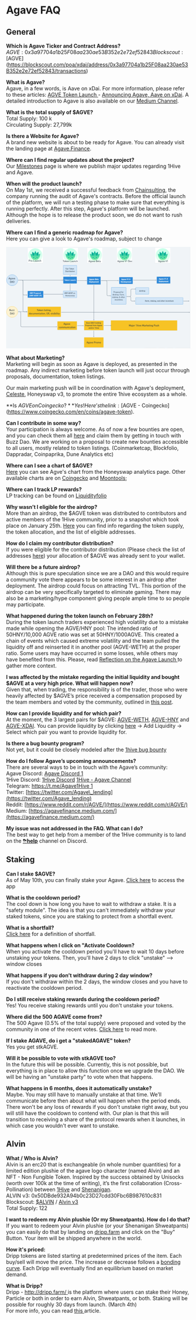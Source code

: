 # Agave FAQ

## General

**Which is Agave Ticker and Contract Address?**  
$AGVE: 0x3a97704a1b25F08aa230ae53B352e2e72ef52843  
Blockscout: [$AGVE](https://blockscout.com/poa/xdai/address/0x3a97704a1b25F08aa230ae53B352e2e72ef52843/transactions)

**What is Agave?**  
Agave, in a few words, is Aave on xDai. For more information, please refer to these articles: [AGVE Token Launch ](https://forum.1hive.org/t/ag-token-launch/2108)- [Announcing Agave, Aave on xDai](https://forum.1hive.org/t/announcing-agaave-aave-on-xdai/1792). A detailed introduction to Agave is also available on our [Medium Channel](https://agavefinance.medium.com/introduction-to-agave-7ea3d9b54f84).

**What is the total supply of $AGVE?**  
Total Supply: 100 k  
Circulating Supply: 27,799k

**Is there a Website for Agave?**  
A brand new website is about to be ready for Agave. You can already visit the landing page at [Agave.Finance](https://agave.finance/).

**Where can I find regular updates about the project?**  
Our [Milestones](https://wiki.1hive.org/projects/milestones) page is where we publish major updates regarding 1Hive and Agave. 

**When will the product launch?**  
On May 1st, we received a successful feedback from [Chainsulting](https://chainsulting.de/), the company running the audit of Agave's contracts. Before the official launch of the platform, we will run a testing phase to make sure that everything is running perfectly. After this step, Agave's platform will be launched. Although the hope is to release the product soon, we do not want to rush deliveries.

**Where can I find a generic roadmap for Agave?**  
Here you can give a look to Agave's roadmap, subject to change

![Agave Roadmap](../.gitbook/assets/image0.png)

**What about Marketing?**  
Marketing will begin as soon as Agave is deployed, as presented in the roadmap. Any indirect marketing before token launch will just occur through proposals, documentation, token listings. 

Our main marketing push will be in coordination with Agave's deployment, [Celeste](https://1hive.gitbook.io/celeste/), Honeyswap v3, to promote the entire 1hive ecosystem as a whole.

**Is $AGVE on Coingecko?**  
Yes! Here’s the link: [$AGVE - Coingecko](https://www.coingecko.com/en/coins/agave-token).

**Can I contribute in some way?**  
Your participation is always welcome. As of now a few bounties are open, and you can check them all [here](https://www.notion.so/3e13ef2a5d614a828b684640af2212b4?v=20b21ead637341faa87416b85202b584) and claim them by getting in touch with Buzz Dao. We are working on a proposal to create new bounties accessible to all users, mostly related to token listings. \(Coinmarketcap, Blockfolio, Dappradar, Coinpaprika, Dune Analytics etc\) 

**Where can I see a chart of $AGVE?**  
[Here](https://info.honeyswap.org/token/0x3a97704a1b25f08aa230ae53b352e2e72ef52843) you can see Agve's chart from the Honeyswap analytics page. Other available charts are on [Coingecko](https://www.coingecko.com/en/coins/agave-token) and [Moontools](https://app.moontools.io/pairs/honeyswap/0x0e3e9cceb13c9f8c6faf7a0f00f872d6291630de); 

**Where can I track LP rewards?**  
LP tracking can be found on [Liquidityfolio ](https://www.liquidityfolio.com/)

**Why wasn’t I eligible for the airdrop?**  
More than an airdrop, the $AGVE token was distributed to contributors and active members of the 1Hive community, prior to a snapshot which took place on January 25th. [Here](https://forum.1hive.org/t/agave-contributor-distribution-announcement/2373) you can find info regarding the token supply, the token allocation, and the list of eligible addresses.

**How do I claim my contributor distribution?**  
If you were eligible for the contributor distribution \(Please check the list of addresses [here](https://pastebin.com/hjYcbK1k)\) your allocation of $AGVE was already sent to your wallet.

**Will there be a future airdrop?**  
Although this is pure speculation since we are a DAO and this would require a community vote there appears to be some interest in an airdrop after deployment. The airdrop could focus on attracting TVL. This portion of the airdrop can be very specifically targeted to eliminate gaming. There may also be a marketing/hype component giving people ample time to so people may participate.

**What happened during the token launch on February 28th?**  
During the token launch traders experienced high volatility due to a mistake made while opening the AGVE/HNY pool: The intended ratio of 50HNY/10,000 AGVE ratio was set at 50HNY/1000AGVE. This created a chain of events which caused extreme volatility and the team pulled the liquidity off and reinserted it in another pool \(AGVE-WETH\) at the proper ratio. Some users may have occurred in some losses, while others may have benefited from this. Please, read [Reflection on the Agave Launch ](https://forum.1hive.org/t/reflection-on-the-agave-launch/2517)to gather more context.

**I was affected by the mistake regarding the initial liquidity and bought $AGVE at a very high price. What will happen now?**  
Given that, when trading, the responsibility is of the trader, those who were heavily affected by $AGVE’s price received a compensation proposed by the team members and voted by the community, outlined in [this post](https://forum.1hive.org/t/agave-reparations-proposal/2822). 

**How can I provide liquidity and for which pair?**  
At the moment, the 3 largest pairs for $AGVE: [AGVE-WETH](https://info.honeyswap.org/pair/0xeba7cc57e6f745b8d5cab829e07346c65393d78e), [AGVE-HNY](https://info.honeyswap.org/pair/0x50a4867aee9cafd6ddc84de3ce59df027cb29084) and [AGVE-XDAI](https://info.honeyswap.org/pair/0x0e3e9cceb13c9f8c6faf7a0f00f872d6291630de). You can provide liquidity by clicking [here](https://app.honeyswap.org/#/pool) → Add Liquidity → Select which pair you want to provide liquidity for.

**Is there a bug bounty program?**  
Not yet, but it could be closely modeled after the [1hive bug bounty](../developers/security/#bug-bounty)

**How do I follow Agave’s upcoming announcements?**  
There are several ways to be in touch with the Agave’s community:  
Agave Discord: [Agave Discord 1](https://discord.com/channels/816889381737725963/816889382850134027)  
1Hive Discord: [1Hive Discord](https://discord.com/invite/xTZjbRjc8t) [1Hive - Agave Channel](https://discord.com/channels/698287700834517064/813823983120023583)  
Telegram: [https://t.me/Agave1Hive 1](https://t.me/Agave1Hive)  
Twitter: [https://twitter.com/Agave\_lending](https://twitter.com/Agave_lending)  
Reddit: [https://www.reddit.com/r/AGVE/](https://www.reddit.com/r/AGVE/)  
Medium: [https://agavefinance.medium.com/](https://agavefinance.medium.com/)

**My issue was not addressed in the FAQ. What can I do?**  
The best way to get help from a member of the 1Hive community is to land on the [⛈**help**](https://discord.gg/3AjG7XvRJZ) channel on Discord.

## Staking

**Can I stake $AGVE?**  
As of May 10th, you can finally stake your Agave. [Click here](https://app.agave.finance/#/stake) to access the app

**What is the cooldown period?**  
The cool down is how long you have to wait to withdraw a stake. It is a "safety module". The idea is that you can't immediately withdraw your staked tokens, since you are staking to protect from a shortfall event.

**What is a shortfall?**  
[Click here](https://www.investopedia.com/terms/s/shortfall.asp) for a definition of shortfall.

**What happens when I click on "Activate Cooldown?**  
When you activate the cooldown period you'll have to wait 10 days before unstaking your tokens. Then, you'll have 2 days to click "unstake" --&gt; window closes

**What happens if you don’t withdraw during 2 day window?**  
If you don't withdraw within the 2 days, the window closes and you have to reactivate the cooldown period.

**Do I still receive staking rewards during the cooldown period?**  
Yes! You receive staking rewards until you don't unstake your tokens.

**Where did the 500 AGAVE come from?**  
The 500 Agave \(0.5% of the total supply\) were proposed and voted by the community in one of the recent votes. [Click here](https://forum.1hive.org/t/agave-votes-apr-22/3489) to read more.

**If I stake AGAVE, do i get a "stakedAGAVE" token?**  
Yes you get stkAGVE.

**Will it be possible to vote with stkAGVE too?**  
In the future this will be possible. Currently, this is not possible, but everything is in place to allow this function once we upgrade the DAO. We will be having an "unstake party" to vote when that happens.

**What happens in 6 months, does it automatically unstake?**  
Maybe. You may still have to manually unstake at that time. We’ll communicate before then about what will happen when the period ends. There won't be any loss of rewards if you don't unstake right away, but you will still have the cooldown to contend with. Our plan is that this will transition to receiving a share of the protocol rewards when it launches, in which case you wouldn't ever want to unstake.

## Alvin 

**What / Who is Alvin?**  
Alvin is an erc20 that is exchangeable \(in whole number quantities\) for a limited edition plushie of the agave logo character \(named Alvin\) and an NFT - Non Fungible Token. Inspired by the success obtained by Unisocks \(worth over 100k at the time of writing\), it’s the first collaboration \(Cross-Pollination\) between [1Hive](https://1hive.org/) and [Shenanigan](https://she.energy/).  
ALVIN v3: 0x50DBde932A94b0c23D27cdd30Fbc6B987610c831  
Blockscout: [$ALVIN](https://blockscout.com/poa/xdai/address/0x50DBde932A94b0c23D27cdd30Fbc6B987610c831/transactions) / [Alvin v3](https://info.honeyswap.org/token/0x50dbde932a94b0c23d27cdd30fbc6b987610c831)  
Total Supply: 122

**I want to redeem my Alvin plushie \(Or my Shweatpants\). How do I do that?**  
If you want to redeem your Alvin plushie \(or your Shenanigan Shweatpants\) you can easily do that by landing on [dripp.farm](https://www.dripp.farm/) and click on the "Buy" Button. Your item will be shipped anywhere in the world.

**How it's priced:**   
Dripp tokens are listed starting at predetermined prices of the item. Each buy/sell will move the price. The increase or decrease follows a [bonding curve](https://blog.relevant.community/bonding-curves-in-depth-intuition-parametrization-d3905a681e0a). Each Dripp will eventually find an equilibrium based on market demand.

**What is Dripp?**  
Dripp - [http://dripp.farm/ ](http://dripp.farm/)is the platform where users can stake their Honey, Particle or both in order to earn Alvin, Shweatpants, or both. Staking will be possible for roughly 30 days from launch. \(March 4th\)  
For more info, you can read [this ](https://medium.com/frst/money-laundry-the-rise-of-the-crypto-sock-market-f979aafc3796)article.

